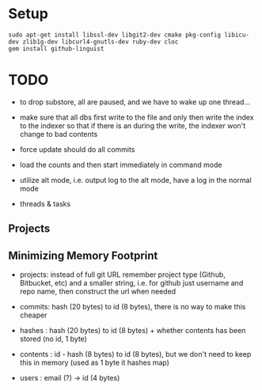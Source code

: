 # Setup

    sudo apt-get install libssl-dev libgit2-dev cmake pkg-config libicu-dev zlib1g-dev libcurl4-gnutls-dev ruby-dev cloc
    gem install github-linguist    



# TODO


- to drop substore, all are paused, and we have to wake up one thread... 

- make sure that all dbs first write to the file and only then write the index to the indexer so that if there is an during the write, the indexer won't change to bad contents

- force update should do all commits





- load the counts and then start immediately in command mode
- utilize alt mode, i.e. output log to the alt mode, have a log in the normal mode
- threads & tasks

## Projects

## Minimizing Memory Footprint


- projects: instead of full git URL remember project type (Github, Bitbucket, etc) and a smaller string, i.e. for github just username and repo name, then construct the url when needed

- commits: hash (20 bytes) to id (8 bytes), there is no way to make this cheaper

- hashes : hash (20 bytes) to id (8 bytes) + whether contents has been stored (no id, 1 byte)

- contents : id - hash (8 bytes) to id (8 bytes), but we don't need to keep this in memory (used as 1 byte it hashes map)

- users : email (?) -> id (4 bytes)


